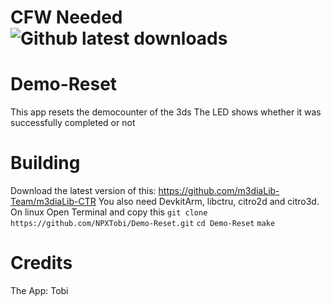 # CFW Needed ![Github latest downloads](https://img.shields.io/github/downloads/NPXTobi/Demo-Reset/total.svg)
# Demo-Reset
This app resets the democounter of the 3ds
The LED shows whether it was successfully completed or not


# Building
Download the latest version of this: https://github.com/m3diaLib-Team/m3diaLib-CTR
You also need DevkitArm, libctru, citro2d and citro3d.
On linux Open Terminal and copy this
`git clone https://github.com/NPXTobi/Demo-Reset.git`
`cd Demo-Reset`
`make`
# Credits
The App: Tobi
